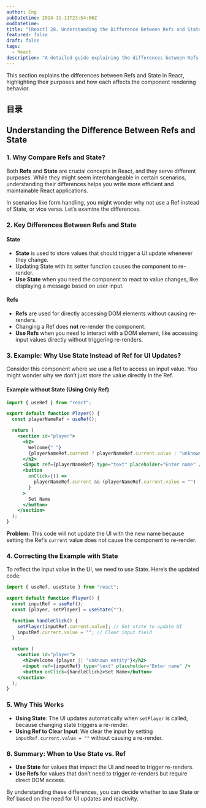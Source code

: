 ```yaml
---
author: Eng
pubDatetime: 2024-11-11T23:54:06Z
modDatetime:
title: "[React] 28. Understanding the Difference Between Refs and State"
featured: false
draft: false
tags:
  - React
description: "A detailed guide explaining the differences between Refs and State in React and when to use each."
---
```


This section explains the differences between Refs and State in React, highlighting their purposes and how each affects the component rendering behavior.

## 目录

## Understanding the Difference Between Refs and State

### 1. Why Compare Refs and State?

Both **Refs** and **State** are crucial concepts in React, and they serve different purposes. While they might seem interchangeable in certain scenarios, understanding their differences helps you write more efficient and maintainable React applications.

In scenarios like form handling, you might wonder why not use a Ref instead of State, or vice versa. Let’s examine the differences.

### 2. Key Differences Between Refs and State

#### State

- **State** is used to store values that should trigger a UI update whenever they change.
- Updating State with its setter function causes the component to re-render.
- **Use State** when you need the component to react to value changes, like displaying a message based on user input.

#### Refs

- **Refs** are used for directly accessing DOM elements without causing re-renders.
- Changing a Ref does **not** re-render the component.
- **Use Refs** when you need to interact with a DOM element, like accessing input values directly without triggering re-renders.

### 3. Example: Why Use State Instead of Ref for UI Updates?

Consider this component where we use a Ref to access an input value. You might wonder why we don’t just store the value directly in the Ref.

#### Example without State (Using Only Ref)

```jsx
import { useRef } from "react";

export default function Player() {
  const playerNameRef = useRef();

  return (
    <section id="player">
      <h2>
        Welcome{" "}
        {playerNameRef.current ? playerNameRef.current.value : "unknown entity"}
      </h2>
      <input ref={playerNameRef} type="text" placeholder="Enter name" />
      <button
        onClick={() =>
          playerNameRef.current && (playerNameRef.current.value = "")
        }
      >
        Set Name
      </button>
    </section>
  );
}
```

**Problem:** This code will not update the UI with the new name because setting the Ref’s `current` value does not cause the component to re-render.

### 4. Correcting the Example with State

To reflect the input value in the UI, we need to use State. Here’s the updated code:

```jsx
import { useRef, useState } from "react";

export default function Player() {
  const inputRef = useRef();
  const [player, setPlayer] = useState("");

  function handleClick() {
    setPlayer(inputRef.current.value); // Set state to update UI
    inputRef.current.value = ""; // Clear input field
  }

  return (
    <section id="player">
      <h2>Welcome {player || "unknown entity"}</h2>
      <input ref={inputRef} type="text" placeholder="Enter name" />
      <button onClick={handleClick}>Set Name</button>
    </section>
  );
}
```

### 5. Why This Works

- **Using State**: The UI updates automatically when `setPlayer` is called, because changing state triggers a re-render.
- **Using Ref to Clear Input**: We clear the input by setting `inputRef.current.value = ""` without causing a re-render.

### 6. Summary: When to Use State vs. Ref

- **Use State** for values that impact the UI and need to trigger re-renders.
- **Use Refs** for values that don’t need to trigger re-renders but require direct DOM access.

By understanding these differences, you can decide whether to use State or Ref based on the need for UI updates and reactivity.
